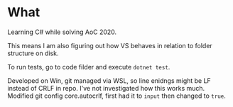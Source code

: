 # What

Learning C# while solving AoC 2020.

This means I am also figuring out how VS behaves in relation to folder structure on disk.

To run tests, go to code filder and execute `dotnet test`.

Developed on Win, git managed via WSL, so line enidngs might be LF instead of CRLF in repo. I've not investigated how this works much. Modified git config core.autocrlf, first had it to `input` then changed to `true`. 
